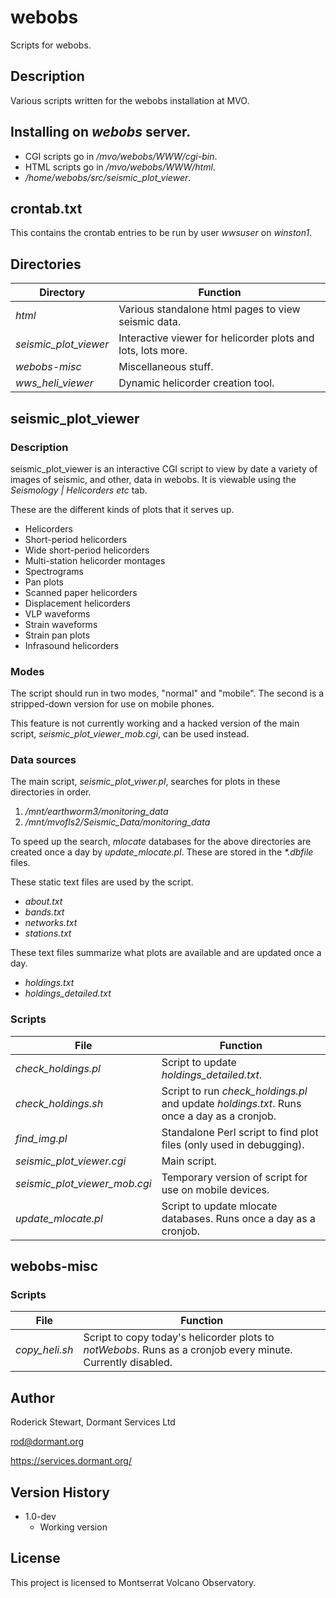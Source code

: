 # webobs

Scripts for webobs.

## Description

Various scripts written for the webobs installation at MVO.

## Installing on *webobs* server.

* CGI scripts go in */mvo/webobs/WWW/cgi-bin*.
* HTML scripts go in */mvo/webobs/WWW/html*.
* */home/webobs/src/seismic_plot_viewer*.

## crontab.txt

This contains the crontab entries to be run by user *wwsuser* on *winston1*.

## Directories

| Directory       | Function |
| -------------| -------------------|
| *html* | Various standalone html pages to view seismic data.|
| *seismic_plot_viewer* | Interactive viewer for helicorder plots and lots, lots more.|
| *webobs-misc* | Miscellaneous stuff.|
| *wws_heli_viewer* | Dynamic helicorder creation tool.|

## seismic_plot_viewer

### Description

seismic_plot_viewer is an interactive CGI script to view by date a variety of images of seismic, and other, data in webobs. It is viewable using the *Seismology | Helicorders etc* tab.

These are the different kinds of plots that it serves up.
* Helicorders
* Short-period helicorders
* Wide short-period helicorders
* Multi-station helicorder montages
* Spectrograms
* Pan plots
* Scanned paper helicorders
* Displacement helicorders
* VLP waveforms
* Strain waveforms
* Strain pan plots
* Infrasound helicorders

### Modes

The script should run in two modes, "normal" and "mobile". The second is a stripped-down version for use on mobile phones.

This feature is not currently working and a hacked version of the main script, *seismic_plot_viewer_mob.cgi*, can be used instead.

### Data sources

The main script, *seismic_plot_viwer.pl*, searches for plots in these directories in order.
1. */mnt/earthworm3/monitoring_data*
2. */mnt/mvofls2/Seismic_Data/monitoring_data*

To speed up the search, *mlocate* databases for the above directories are created once a day by *update_mlocate.pl*. These are stored in the *\*.dbfile* files.

These static text files are used by the script.
* *about.txt*
* *bands.txt*
* *networks.txt*
* *stations.txt* 

These text files summarize what plots are available and are updated once a day.
* *holdings.txt*
* *holdings_detailed.txt*

### Scripts

| File       | Function |
| -------------| -------------------|
| *check_holdings.pl* | Script to update *holdings_detailed.txt*. |
| *check_holdings.sh* | Script to run *check_holdings.pl* and update *holdings.txt*. Runs once a day as a cronjob.|
| *find_img.pl* | Standalone Perl script to find plot files (only used in debugging).|
| *seismic_plot_viewer.cgi* | Main script.|
| *seismic_plot_viewer_mob.cgi* | Temporary version of script for use on mobile devices.|
| *update_mlocate.pl* | Script to update mlocate databases. Runs once a day as a cronjob.|

## webobs-misc

### Scripts

| File       | Function |
| -------------| -------------------|
| *copy_heli.sh* | Script to copy today's helicorder plots to *notWebobs*. Runs as a cronjob every minute. Currently disabled.|

## Author

Roderick Stewart, Dormant Services Ltd

rod@dormant.org

https://services.dormant.org/

## Version History

* 1.0-dev
    * Working version

## License

This project is licensed to Montserrat Volcano Observatory.
